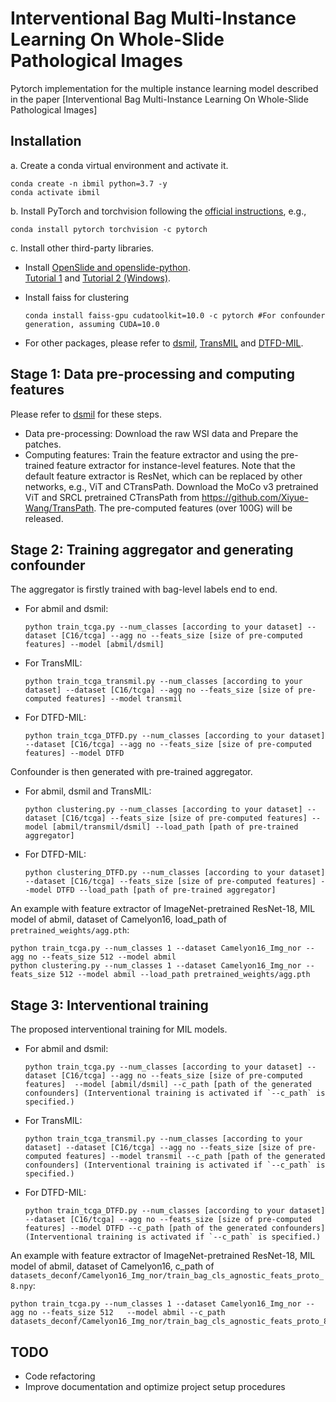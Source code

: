 # Interventional Bag Multi-Instance Learning On Whole-Slide Pathological Images
Pytorch implementation for the multiple instance learning model described in the paper [Interventional Bag Multi-Instance Learning On Whole-Slide Pathological Images]


## Installation
a. Create a conda virtual environment and activate it.

```shell
conda create -n ibmil python=3.7 -y
conda activate ibmil
```

b. Install PyTorch and torchvision following the [official instructions](https://pytorch.org/), e.g.,

```shell
conda install pytorch torchvision -c pytorch
```

c. Install other third-party libraries.

- Install [OpenSlide and openslide-python](https://pypi.org/project/openslide-python/).  
[Tutorial 1](https://openslide.org/) and [Tutorial 2 (Windows)](https://www.youtube.com/watch?v=0i75hfLlPsw).  




- Install faiss for clustering
  ```shell
  conda install faiss-gpu cudatoolkit=10.0 -c pytorch #For confounder generation, assuming CUDA=10.0
  ```

- For other packages, please refer to [dsmil](https://github.com/binli123/dsmil-wsi/blob/master/env.yml), [TransMIL](https://github.com/hrzhang1123/DTFD-MIL) and [DTFD-MIL](https://github.com/hrzhang1123/DTFD-MIL).

## Stage 1: Data pre-processing and computing features
Please refer to [dsmil](https://github.com/binli123/dsmil-wsi/) for these steps.
- Data pre-processing: Download the raw WSI data and Prepare the patches.
- Computing features: Train the  feature extractor and using the pre-trained feature extractor for instance-level features. Note that the default feature extractor is ResNet, which can be replaced by other networks, e.g., ViT and CTransPath. Download the MoCo v3 pretrained ViT and SRCL pretrained CTransPath from https://github.com/Xiyue-Wang/TransPath.
The pre-computed features (over 100G) will be released.

## Stage 2: Training aggregator and generating confounder
The aggregator is firstly trained with bag-level labels end to end.

- For abmil and dsmil:
  ```
  python train_tcga.py --num_classes [according to your dataset] --dataset [C16/tcga] --agg no --feats_size [size of pre-computed features] --model [abmil/dsmil]
  ```
- For TransMIL:
  ```
  python train_tcga_transmil.py --num_classes [according to your dataset] --dataset [C16/tcga] --agg no --feats_size [size of pre-computed features] --model transmil
  ```
- For DTFD-MIL:
  ```
  python train_tcga_DTFD.py --num_classes [according to your dataset] --dataset [C16/tcga] --agg no --feats_size [size of pre-computed features] --model DTFD
  ```
Confounder is then generated with pre-trained aggregator.

- For abmil, dsmil and TransMIL:
  ```
  python clustering.py --num_classes [according to your dataset] --dataset [C16/tcga] --feats_size [size of pre-computed features] --model [abmil/transmil/dsmil] --load_path [path of pre-trained aggregator]
  ```
- For DTFD-MIL:
  ```
  python clustering_DTFD.py --num_classes [according to your dataset] --dataset [C16/tcga] --feats_size [size of pre-computed features] --model DTFD --load_path [path of pre-trained aggregator]
  ```
An example with feature extractor of ImageNet-pretrained ResNet-18, MIL model of abmil, dataset of Camelyon16, load_path of `pretrained_weights/agg.pth`:
 ```
python train_tcga.py --num_classes 1 --dataset Camelyon16_Img_nor --agg no --feats_size 512 --model abmil
python clustering.py --num_classes 1 --dataset Camelyon16_Img_nor --feats_size 512 --model abmil --load_path pretrained_weights/agg.pth
```
## Stage 3: Interventional training
The proposed interventional training for MIL models.
- For abmil and dsmil:
  ```
  python train_tcga.py --num_classes [according to your dataset] --dataset [C16/tcga] --agg no --feats_size [size of pre-computed features]  --model [abmil/dsmil] --c_path [path of the generated confounders] (Interventional training is activated if `--c_path` is specified.)
  ```
- For TransMIL:
  ```
  python train_tcga_transmil.py --num_classes [according to your dataset] --dataset [C16/tcga] --agg no --feats_size [size of pre-computed features] --model transmil --c_path [path of the generated confounders] (Interventional training is activated if `--c_path` is specified.)
  ```
- For DTFD-MIL:
  ```
  python train_tcga_DTFD.py --num_classes [according to your dataset] --dataset [C16/tcga] --agg no --feats_size [size of pre-computed features] --model DTFD --c_path [path of the generated confounders] (Interventional training is activated if `--c_path` is specified.)
  ```
An example with feature extractor of ImageNet-pretrained ResNet-18, MIL model of abmil, dataset of Camelyon16,  c_path of `datasets_deconf/Camelyon16_Img_nor/train_bag_cls_agnostic_feats_proto_8.npy`:
 ```
python train_tcga.py --num_classes 1 --dataset Camelyon16_Img_nor --agg no --feats_size 512   --model abmil --c_path datasets_deconf/Camelyon16_Img_nor/train_bag_cls_agnostic_feats_proto_8.npy
```

## TODO
- Code refactoring
- Improve documentation and optimize project setup procedures
